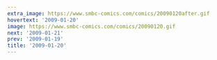 ```yaml
---
extra_image: https://www.smbc-comics.com/comics/20090120after.gif
hovertext: '2009-01-20'
image: https://www.smbc-comics.com/comics/20090120.gif
next: '2009-01-21'
prev: '2009-01-19'
title: '2009-01-20'
---
```

